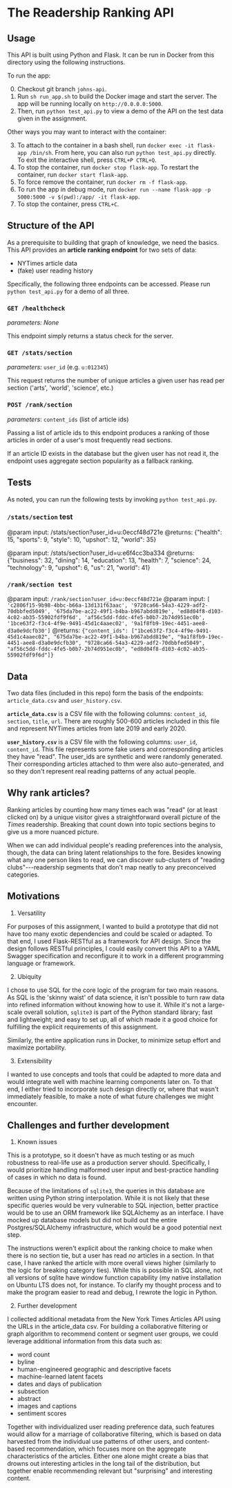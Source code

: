 # The Readership Ranking API

## Usage

This API is built using Python and Flask. It can be run in Docker from this directory using the following instructions.

To run the app:

0. Checkout git branch `johns-api`.
1. Run `sh run_app.sh` to build the Docker image and start the server. The app will be running locally on `http://0.0.0.0:5000`.
2. Then, run `python test_api.py` to view a demo of the API on the test data given in the assignment.

Other ways you may want to interact with the container:

3.  To attach to the container in a bash shell, run `docker exec -it flask-app /bin/sh`. From here, you can also run `python test_api.py` directly. To exit the interactive shell, press `CTRL+P CTRL+Q`.
4. To stop the container, run `docker stop flask-app`. To restart the container, run `docker start flask-app`.
5. To force remove the container, run `docker rm -f flask-app`.
6. To run the app in debug mode, run `docker run --name flask-app -p 5000:5000 -v $(pwd):/app/ -it flask-app`.
7. To stop the container, press `CTRL+C`.

## Structure of the API
As a prerequisite to building that graph of knowledge, we need the basics. This API provides an **article ranking endpoint** for two sets of data:
- NYTimes article data
- (fake) user reading history 

Specifically, the following three endpoints can be accessed. Please run `python test_api.py` for a demo of all three.

### `GET /healthcheck`

_parameters:_ _None_

This endpoint simply returns a status check for the server.

### `GET /stats/section`

_parameters:_ `user_id` (e.g. `u:012345`)

This request returns the number of unique articles a given user has read per section ('arts', 'world', 'science', etc.)

### `POST /rank/section`

_parameters_: `content_ids` (list of article ids)

Passing a list of article ids to this endpoint produces a ranking of those articles in order of a user's most frequently read sections.

If an article ID exists in the database but the given user has not read it, the endpoint uses aggregate section popularity as a fallback ranking.

## Tests

As noted, you can run the following tests by invoking `python test_api.py`.

### `/stats/section` test

@param input: /stats/section?user_id=u:0eccf48d721e
@returns: {"health": 15, "sports": 9, "style": 10, "upshot": 12, "world": 35}

@param input:  /stats/section?user_id=u:e6f4cc3ba334
@returns:  {"business": 32, "dining": 14, "education": 13, "health": 7, "science": 24, "technology": 9, "upshot": 6, "us": 21, "world": 41}

### `/rank/section test`

 @param input: `/rank/section?user_id=u:0eccf48d721e`
 @param input: `[
        'c2806f15-9b98-4bbc-b66a-13d131f63aac',
        '9728ca66-54a3-4229-adf2-70dbbfed5049',
        '675da7be-ac22-49f1-b4ba-b967abdd819e',
        'ed8d04f8-d103-4c02-ab35-55902fdf9f6d',
        'af56c5dd-fddc-4fe5-b0b7-2b74d951ec0b',
        '1bce63f2-f3c4-4f9e-9491-45d1c4aaec02',
        '9a1f8fb9-19ec-4451-aee8-d3a0e9dcfb30']`
@returns: `{"content_ids": ["1bce63f2-f3c4-4f9e-9491-45d1c4aaec02",
                 "675da7be-ac22-49f1-b4ba-b967abdd819e",
                 "9a1f8fb9-19ec-4451-aee8-d3a0e9dcfb30",
                 "9728ca66-54a3-4229-adf2-70dbbfed5049",
                 "af56c5dd-fddc-4fe5-b0b7-2b74d951ec0b",
                 "ed8d04f8-d103-4c02-ab35-55902fdf9f6d"]}`

## Data

Two data files (included in this repo) form the basis of the endpoints: `article_data.csv` and `user_history.csv`.

**`article_data.csv`** is a CSV file with the following columns: `content_id`, `section`, `title`, `url`. There are roughly 500-600 articles included in this file and represent NYTimes articles from late 2019 and early 2020.

**`user_history.csv`** is a CSV file with the following columns: `user_id`, `content_id`. This file represents some fake users and corresponding articles they have "read". The user_ids are synthetic and were randomly generated. Their corresponding articles attached to thm were also auto-generated, and so they don't represent real reading patterns of any actual people.

## Why rank articles?

Ranking articles by counting how many times each was "read" (or at least clicked on) by a unique visitor gives a straightforward overall picture of the _Times_ readership. Breaking that count down into topic sections begins to give us a more nuanced picture.

When we can add individual people's reading preferences into the analysis, though, the data can bring latent relationships to the fore. Besides knowing what any one person likes to read, we can discover sub-clusters of "reading clubs"---readership segments that don't map neatly to any preconceived categories. 

## Motivations

1. Versatility

For purposes of this assignment, I wanted to build a prototype that did not have too many exotic dependencies and could be scaled or adapted. To that end, I used Flask-RESTful as a framework for API design. Since the design follows RESTful principles, I could easily convert this API to a YAML Swagger specification and reconfigure it to work in a different programming language or framework.

2. Ubiquity

 I chose to use SQL for the core logic of the program for two main reasons. As SQL is the 'skinny waist' of data science, it isn't possible to turn raw data into refined information without knowing how to use it. While it's not a large-scale overall solution, `sqlite3` is part of the Python standard library; fast and lightweight; and easy to set up, all of which made it a good choice for fulfilling the explicit requirements of this assignment.

  Similarly, the entire application runs in Docker, to minimize setup effort and maximize portability.

 3. Extensibility

 I wanted to use concepts and tools that could be adapted to more data and would integrate well with machine learning components later on. To that end, I either tried to incorporate such design directly or, where that wasn't immediately feasible, to make a note of what future challenges we might encounter.

 ## Challenges and further development

 1. Known issues
 
 This is a prototype, so it doesn't have as much testing or as much robustness to real-life use as a production server should. Specifically, I would prioritize handling malformed user input and best-practice handling of cases in which no data is found. 

 Because of the limitations of `sqlite3`, the queries in this database are written using Python string interpolation. While it is not likely that these specific queries would be very vulnerable to SQL injection, better practice would be to use an ORM framework like SQLAlchemy as an interface. I have mocked up database models but did not build out the entire Postgres/SQLAlchemy infrastructure, which would be a good potential next step.

 The instructions weren't explicit about the ranking choice to make when there is no section tie, but a user has read _no_ articles in a section. In that case, I have ranked the article with more overall views higher (similarly to the logic for breaking category ties). While this is possible in SQL alone, not all versions of sqlite have window function capability (my native installation on Ubuntu LTS does not, for instance. To clarify my thought process and to make the program easier to read and debug, I rewrote the logic in Python.

2. Further development

I collected additional metadata from the New York Times Articles API using the URLs in the article_data csv. For building a collaborative filtering or graph algorithm to recommend content or segment user groups, we could leverage additional information from this data such as: 

- word count 
- byline
- human-engineered geographic and descriptive facets
- machine-learned latent facets
- dates and days of publication
- subsection
- abstract
- images and captions
- sentiment scores

Together with individualized user reading preference data, such features would allow for a marriage of collaborative filtering, which is based on data harvested from the individual use patterns of other users, and content-based recommendation, which focuses more on the aggregate characteristics of the articles. Either one alone might create a bias that drowns out interesting articles in the long tail of the distribution, but together enable recommending relevant but "surprising" and interesting content.